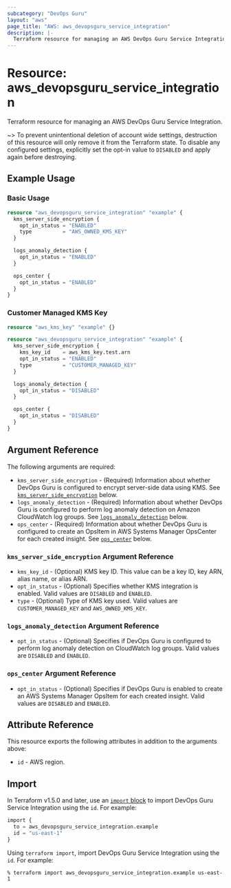 ```yaml
---
subcategory: "DevOps Guru"
layout: "aws"
page_title: "AWS: aws_devopsguru_service_integration"
description: |-
  Terraform resource for managing an AWS DevOps Guru Service Integration.
---
```

# Resource: aws_devopsguru_service_integration

Terraform resource for managing an AWS DevOps Guru Service Integration.

~> To prevent unintentional deletion of account wide settings, destruction of this resource will only remove it from the Terraform state. To disable any configured settings, explicitly set the opt-in value to `DISABLED` and apply again before destroying.

## Example Usage

### Basic Usage

```terraform
resource "aws_devopsguru_service_integration" "example" {
  kms_server_side_encryption {
    opt_in_status = "ENABLED"
    type          = "AWS_OWNED_KMS_KEY"
  }

  logs_anomaly_detection {
    opt_in_status = "ENABLED"
  }

  ops_center {
    opt_in_status = "ENABLED"
  }
}
```

### Customer Managed KMS Key

```terraform
resource "aws_kms_key" "example" {}

resource "aws_devopsguru_service_integration" "example" {
  kms_server_side_encryption {
    kms_key_id    = aws_kms_key.test.arn
    opt_in_status = "ENABLED"
    type          = "CUSTOMER_MANAGED_KEY"
  }

  logs_anomaly_detection {
    opt_in_status = "DISABLED"
  }

  ops_center {
    opt_in_status = "DISABLED"
  }
}
```

## Argument Reference

The following arguments are required:

* `kms_server_side_encryption` - (Required) Information about whether DevOps Guru is configured to encrypt server-side data using KMS. See [`kms_server_side_encryption`](#kms_server_side_encryption-argument-reference) below.
* `logs_anomaly_detection` - (Required) Information about whether DevOps Guru is configured to perform log anomaly detection on Amazon CloudWatch log groups. See [`logs_anomaly_detection`](#logs_anomaly_detection-argument-reference) below.
* `ops_center` - (Required) Information about whether DevOps Guru is configured to create an OpsItem in AWS Systems Manager OpsCenter for each created insight. See [`ops_center`](#ops_center-argument-reference) below.

### `kms_server_side_encryption` Argument Reference

* `kms_key_id` - (Optional) KMS key ID. This value can be a key ID, key ARN, alias name, or alias ARN.
* `opt_in_status` - (Optional) Specifies whether KMS integration is enabled. Valid values are `DISABLED` and `ENABLED`.
* `type` - (Optional) Type of KMS key used. Valid values are `CUSTOMER_MANAGED_KEY` and `AWS_OWNED_KMS_KEY`.

### `logs_anomaly_detection` Argument Reference

* `opt_in_status` - (Optional) Specifies if DevOps Guru is configured to perform log anomaly detection on CloudWatch log groups. Valid values are `DISABLED` and `ENABLED`.

### `ops_center` Argument Reference

* `opt_in_status` - (Optional) Specifies if DevOps Guru is enabled to create an AWS Systems Manager OpsItem for each created insight. Valid values are `DISABLED` and `ENABLED`.

## Attribute Reference

This resource exports the following attributes in addition to the arguments above:

* `id` - AWS region.

## Import

In Terraform v1.5.0 and later, use an [`import` block](https://developer.hashicorp.com/terraform/language/import) to import DevOps Guru Service Integration using the `id`. For example:

```terraform
import {
  to = aws_devopsguru_service_integration.example
  id = "us-east-1"
}
```

Using `terraform import`, import DevOps Guru Service Integration using the `id`. For example:

```console
% terraform import aws_devopsguru_service_integration.example us-east-1
```
